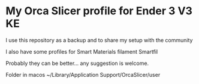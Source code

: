 # My Orca Slicer profile for Ender 3 V3 KE

I use this repository as a backup and to share my setup with the community

I also have some profiles for Smart Materials filament Smartfil

Probably they can be better... any suggestion is welcome.

Folder in macos
~/Library/Application Support/OrcaSlicer/user